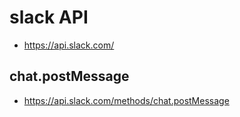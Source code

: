 
# slack API

* https://api.slack.com/

## chat.postMessage

* https://api.slack.com/methods/chat.postMessage

